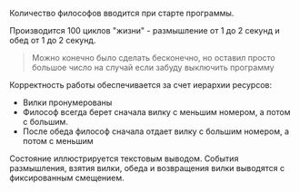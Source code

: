 Количество философов вводится при старте программы.

Производится 100 циклов "жизни" - размышление от 1 до 2 секунд и обед от 1 до 2 секунд.
> Можно конечно было сделать бесконечно, но оставил просто большое число на случай если забуду выключить программу

Корректность работы обеспечивается за счет иерархии ресурсов:
 - Вилки пронумерованы
 - Философ всегда берет сначала вилку с меньшим номером, а потом с большим.
 - После обеда философ сначала отдает вилку с большим номером, а потом с меньшим

Состояние иллюстрируется текстовым выводом.
События размышления, взятия вилки, обеда и возвращения вилки выводятся с фиксированным смещением.
